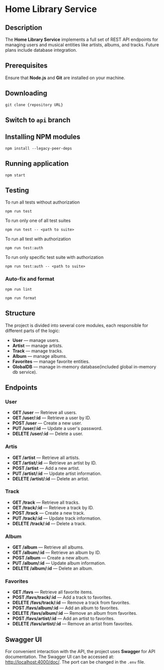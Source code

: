 # Home Library Service

## Description

The **Home Library Service**  implements a full set of REST API endpoints for managing users and musical entities like artists, albums, and tracks. Future plans include database integration.
## Prerequisites

Ensure that **Node.js** and **Git** are installed on your machine.

## Downloading

```git clone {repository URL}```

## Switch to ```api``` branch
## Installing NPM modules

```npm install --legacy-peer-deps```

## Running application

```npm start```


## Testing
To run all tests without authorization

```npm run test```

To run only one of all test suites

```npm run test -- <path to suite>```

To run all test with authorization

```npm run test:auth```

To run only specific test suite with authorization

```npm run test:auth -- <path to suite>```

### Auto-fix and format

```npm run lint```

```npm run format```


## Structure

The project is divided into several core modules, each responsible for different parts of the logic:

- **User** — manage users.
- **Artist** — manage artists.
- **Track** — manage tracks.
- **Album** — manage albums.
- **Favorites** — manage favorite entities.
- **GlobalDB** — manage in-memory database(included global in-memory db service).

## Endpoints

### User

- **GET /user** — Retrieve all users.
- **GET /user/:id** — Retrieve a user by ID.
- **POST /user** — Create a new user.
- **PUT /user/:id** — Update a user's password.
- **DELETE /user/:id** — Delete a user.

### Artis

- **GET /artist** — Retrieve all artists.
- **GET /artist/:id** — Retrieve an artist by ID.
- **POST /artist** — Add a new artist.
- **PUT /artist/:id** — Update artist information.
- **DELETE /artist/:id** — Delete an artist.

### Track

- **GET /track** — Retrieve all tracks.
- **GET /track/:id** — Retrieve a track by ID.
- **POST /track** — Create a new track.
- **PUT /track/:id** — Update track information.
- **DELETE /track/:id** — Delete a track.

### Album

- **GET /album** — Retrieve all albums.
- **GET /album/:id** — Retrieve an album by ID.
- **POST /album** — Create a new album.
- **PUT /album/:id** — Update album information.
- **DELETE /album/:id** — Delete an album.

### Favorites

- **GET /favs** — Retrieve all favorite items.
- **POST /favs/track/:id** — Add a track to favorites.
- **DELETE /favs/track/:id** — Remove a track from favorites.
- **POST /favs/album/:id** — Add an album to favorites.
- **DELETE /favs/album/:id** — Remove an album from favorites.
- **POST /favs/artist/:id** — Add an artist to favorites.
- **DELETE /favs/artist/:id** — Remove an artist from favorites.

## Swagger UI

For convenient interaction with the API, the project uses **Swagger** for API documentation. The Swagger UI can be accessed at: [http://localhost:4000/doc/](http://localhost:4000/doc/). The port can be changed in the `.env` file.

